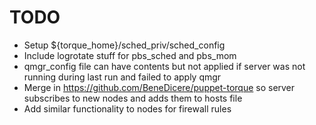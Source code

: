 # TODO

* Setup ${torque_home}/sched_priv/sched_config
* Include logrotate stuff for pbs_sched and pbs_mom
* qmgr_config file can have contents but not applied if server was not running during
last run and failed to apply qmgr
* Merge in https://github.com/BeneDicere/puppet-torque so server
  subscribes to new nodes and adds them to hosts file
* Add similar functionality to nodes for firewall rules
